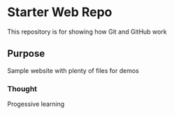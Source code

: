 # Starter Web Repo

This repository is for showing how Git and GitHub work

## Purpose

Sample website with plenty of files for demos

### Thought
Progessive learning